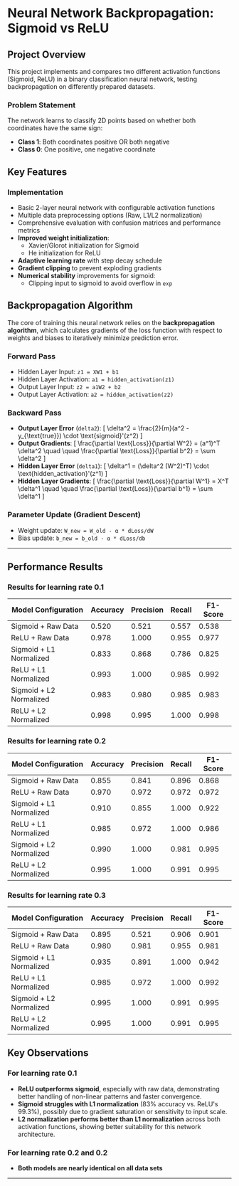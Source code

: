 
# Neural Network Backpropagation: Sigmoid vs ReLU

## Project Overview

This project implements and compares two different activation functions (Sigmoid, ReLU) in a binary classification neural network, testing backpropagation on differently prepared datasets.

### Problem Statement

The network learns to classify 2D points based on whether both coordinates have the same sign:

- **Class 1**: Both coordinates positive OR both negative  
- **Class 0**: One positive, one negative coordinate

## Key Features

### Implementation

- Basic 2-layer neural network with configurable activation functions
- Multiple data preprocessing options (Raw, L1/L2 normalization)
- Comprehensive evaluation with confusion matrices and performance metrics
- **Improved weight initialization**:
  - Xavier/Glorot initialization for Sigmoid
  - He initialization for ReLU
- **Adaptive learning rate** with step decay schedule
- **Gradient clipping** to prevent exploding gradients
- **Numerical stability** improvements for sigmoid:
  - Clipping input to sigmoid to avoid overflow in `exp`

## Backpropagation Algorithm

The core of training this neural network relies on the **backpropagation algorithm**, which calculates gradients of the loss function with respect to weights and biases to iteratively minimize prediction error.

### Forward Pass

- Hidden Layer Input: `z1 = XW1 + b1`
- Hidden Layer Activation: `a1 = hidden_activation(z1)`
- Output Layer Input: `z2 = a1W2 + b2`
- Output Layer Activation: `a2 = hidden_activation(z2)`

### Backward Pass

- **Output Layer Error** (`delta2`):
  \[
  \delta^2 = \frac{2}{m}(a^2 - y_{\text{true}}) \cdot \text{sigmoid}'(z^2)
  \]
- **Output Gradients**:
  \[
  \frac{\partial \text{Loss}}{\partial W^2} = (a^1)^T \delta^2 \quad \quad
  \frac{\partial \text{Loss}}{\partial b^2} = \sum \delta^2
  \]
- **Hidden Layer Error** (`delta1`):
  \[
  \delta^1 = (\delta^2 (W^2)^T) \cdot \text{hidden\_activation}'(z^1)
  \]
- **Hidden Layer Gradients**:
  \[
  \frac{\partial \text{Loss}}{\partial W^1} = X^T \delta^1 \quad \quad
  \frac{\partial \text{Loss}}{\partial b^1} = \sum \delta^1
  \]

### Parameter Update (Gradient Descent)

- Weight update: `W_new = W_old - α * dLoss/dW`
- Bias update: `b_new = b_old - α * dLoss/db`

---

## Performance Results

### Results for learning rate 0.1

| **Model Configuration**     | **Accuracy** | **Precision** | **Recall** | **F1-Score** |
|-----------------------------|--------------|---------------|------------|--------------|
| Sigmoid + Raw Data          | 0.520        | 0.521         | 0.557      | 0.538        |
| ReLU + Raw Data             | 0.978        | 1.000         | 0.955      | 0.977        |
| Sigmoid + L1 Normalized     | 0.833        | 0.868         | 0.786      | 0.825        |
| ReLU + L1 Normalized        | 0.993        | 1.000         | 0.985      | 0.992        |
| Sigmoid + L2 Normalized     | 0.983        | 0.980         | 0.985      | 0.983        |
| ReLU + L2 Normalized        | 0.998        | 0.995         | 1.000      | 0.998        |

### Results for learning rate 0.2

| **Model Configuration**     | **Accuracy** | **Precision** | **Recall** | **F1-Score** |
|-----------------------------|--------------|---------------|------------|--------------|
| Sigmoid + Raw Data          | 0.855        | 0.841         | 0.896      | 0.868        |
| ReLU + Raw Data             | 0.970        | 0.972         | 0.972      | 0.972        |
| Sigmoid + L1 Normalized     | 0.910        | 0.855         | 1.000      | 0.922        |
| ReLU + L1 Normalized        | 0.985        | 0.972         | 1.000      | 0.986        |
| Sigmoid + L2 Normalized     | 0.990        | 1.000         | 0.981      | 0.995        |
| ReLU + L2 Normalized        | 0.995        | 1.000         | 0.991      | 0.995        |

### Results for learning rate 0.3

| **Model Configuration**     | **Accuracy** | **Precision** | **Recall** | **F1-Score** |
|-----------------------------|--------------|---------------|------------|--------------|
| Sigmoid + Raw Data          | 0.895        | 0.521         | 0.906      | 0.901        |
| ReLU + Raw Data             | 0.980        | 0.981         | 0.955      | 0.981        |
| Sigmoid + L1 Normalized     | 0.935        | 0.891         | 1.000      | 0.942        |
| ReLU + L1 Normalized        | 0.985        | 0.972         | 1.000      | 0.992        |
| Sigmoid + L2 Normalized     | 0.995        | 1.000         | 0.991      | 0.995        |
| ReLU + L2 Normalized        | 0.995        | 1.000         | 0.991      | 0.995        |


## Key Observations
### For learning rate 0.1
- **ReLU outperforms sigmoid**, especially with raw data, demonstrating better handling of non-linear patterns and faster convergence.
- **Sigmoid struggles with L1 normalization** (83% accuracy vs. ReLU's 99.3%), possibly due to gradient saturation or sensitivity to input scale.
- **L2 normalization performs better than L1 normalization** across both activation functions, showing better suitability for this network architecture.

### For learning rate 0.2 and 0.2
- **Both models are nearly identical on all data sets**

---
